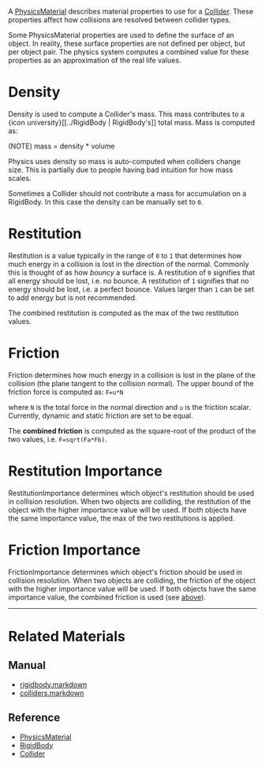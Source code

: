 A [PhysicsMaterial](https://github.com/ZilchEngine/ZilchDocs/blob/master/code_reference/class_reference/physicsmaterial.markdown) describes material properties to use for a [Collider](https://github.com/ZilchEngine/ZilchDocs/blob/master/zilch_editor_documentation/zeromanual/physics/colliders.markdown). These properties affect how collisions are resolved between collider types.

Some PhysicsMaterial properties are used to define the surface of an object. In reality, these surface properties are not defined per object, but per object pair. The physics system computes a combined value for these properties as an approximation of the real life values.

 #  Density
Density  is used to compute a Collider's mass. This mass contributes to a {icon university}[[../RigidBody | RigidBody's]] total mass. Mass is computed as:

(NOTE) mass = density * volume

Physics uses density so mass is auto-computed when colliders change size. This is partially due to people having bad intuition for how mass scales.

Sometimes a Collider should not contribute a mass for accumulation on a RigidBody. In this case the density can be manually set to `0`.

 #  Restitution
Restitution  is a value typically in the range of `0` to `1` that determines how much energy in a collision is lost in the direction of the normal. Commonly this is thought of as how *bouncy* a surface is. A restitution of `0` signifies that all energy should be lost, i.e. no bounce. A restitution of `1` signifies that no energy should be lost, i.e. a perfect bounce. Values larger than `1` can be set to add energy but is not recommended.

The combined restitution is computed as the max of the two restitution values.

 #  Friction
Friction  determines how much energy in a collision is lost in the plane of the collision (the plane tangent to the collision normal). The upper bound of the friction force is computed as: `F=u*N`

where `N` is the total force in the normal direction and `u` is the friction scalar. Currently, dynamic and static friction are set to be equal.

The **combined friction** is computed as the square-root of the product of the two values, i.e. `F=sqrt(Fa*Fb)`.


 #  Restitution Importance
RestitutionImportance  determines which object's restitution should be used in collision resolution. When two objects are colliding, the restitution of the object with the higher importance value will be used. If both objects have the same importance value, the max of the two restitutions is applied.

 #  Friction Importance
FrictionImportance  determines which object's friction should be used in collision resolution. When two objects are colliding, the friction of the object with the higher importance value will be used. If both objects have the same importance value, the combined friction is used (see [above](https://github.com/ZilchEngine/ZilchDocs/blob/master/zilch_editor_documentation/zeromanual/physics/physicsmaterial/.markdown#friction)).

---

 #  Related Materials
 ##  Manual
- [rigidbody.markdown](https://github.com/ZilchEngine/ZilchDocs/blob/master/zilch_editor_documentation/zeromanual/physics/rigidbody.markdown)
- [colliders.markdown](https://github.com/ZilchEngine/ZilchDocs/blob/master/zilch_editor_documentation/zeromanual/physics/colliders.markdown)
 ##  Reference
- [PhysicsMaterial](https://github.com/ZilchEngine/ZilchDocs/blob/master/code_reference/class_reference/physicsmaterial.markdown)
- [RigidBody](https://github.com/ZilchEngine/ZilchDocs/blob/master/code_reference/class_reference/rigidbody.markdown)
- [Collider](https://github.com/ZilchEngine/ZilchDocs/blob/master/code_reference/class_reference/collider.markdown)
 

 
